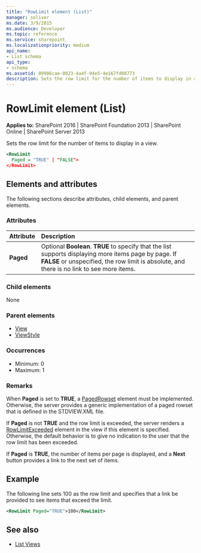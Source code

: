 ```yaml
---
title: "RowLimit element (List)"
manager: soliver
ms.date: 3/9/2015
ms.audience: Developer
ms.topic: reference
ms.service: sharepoint
ms.localizationpriority: medium
api_name:
- List schema
api_type:
- schema
ms.assetid: 09906cae-0023-4a4f-94e5-4e167fd08773
description: Sets the row limit for the number of items to display in a view.
---
```


# RowLimit element (List)

**Applies to:** SharePoint 2016 | SharePoint Foundation 2013 | SharePoint Online | SharePoint Server 2013
  
Sets the row limit for the number of items to display in a view.
  
```XML
<RowLimit
  Paged = "TRUE" | "FALSE">
</RowLimit>
```

## Elements and attributes

The following sections describe attributes, child elements, and parent elements.

### Attributes

|**Attribute**|**Description**|
|:-----|:-----|
|**Paged** <br/> |Optional **Boolean**. **TRUE** to specify that the list supports displaying more items page by page. If **FALSE** or unspecified, the row limit is absolute, and there is no link to see more items.  <br/> |
   
### Child elements

None
   
### Parent elements

- [View](view-element-list.md)
- [ViewStyle](viewstyle-element-list.md)
   
### Occurrences

- Minimum: 0
- Maximum: 1 
   
### Remarks

When **Paged** is set to **TRUE**, a [PagedRowset](pagedrowset-element-list.md) element must be implemented. Otherwise, the server provides a generic implementation of a paged rowset that is defined in the STDVIEW.XML file. 
  
If **Paged** is not **TRUE** and the row limit is exceeded, the server renders a [RowLimitExceeded](rowlimitexceeded-element-list.md) element in the view if this element is specified. Otherwise, the default behavior is to give no indication to the user that the row limit has been exceeded. 
  
If **Paged** is **TRUE**, the number of items per page is displayed, and a **Next** button provides a link to the next set of items. 
  
## Example

The following line sets 100 as the row limit and specifies that a link be provided to see items that exceed the limit.
  
```XML
<RowLimit Paged="TRUE">100</RowLimit>
```

## See also

- [List Views](https://msdn.microsoft.com/library/43e6ba7e-eddb-418a-a570-c0815016fc17%28Office.15%29.aspx)

